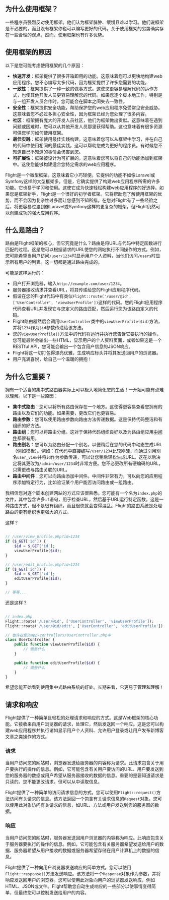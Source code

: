 ## 为什么使用框架？

一些程序员强烈反对使用框架。他们认为框架臃肿、缓慢且难以学习。他们说框架是不必要的，而且没有框架你也可以编写更好的代码。关于使用框架的劣势确实存在一些合理的观点。然而，使用框架也有许多优势。

## 使用框架的原因

以下是您可能考虑使用框架的几个原因：

- **快速开发**：框架提供了很多开箱即用的功能。这意味着您可以更快地构建web应用程序。您不必编写太多代码，因为框架提供了许多您需要的功能。
- **一致性**：框架提供了一种一致的做事方式。这使您更容易理解代码的运作方式，也使其他开发人员更容易理解您的代码。如果您逐个脚本地工作，特别是与一组开发人员合作时，您可能会在脚本之间失去一致性。
- **安全性**：框架提供安全功能，帮助保护您的web应用程序免受常见安全威胁。这意味着您不必过多担心安全性，因为框架已经为您处理了很多内容。
- **社区**：框架拥有庞大的开发人员社区，他们为框架做出贡献。这意味着在遇到问题或困难时，您可以从其他开发人员那里获得帮助。这也意味着有很多资源可供您学习如何使用框架。
- **最佳实践**：框架使用最佳实践构建。这意味着您可以从框架中学习，并在自己的代码中使用相同的最佳实践。这可以帮助您成为更好的程序员。有时候您不知道自己不知道的事情会伤害到您。
- **可扩展性**：框架被设计为可扩展的。这意味着您可以将自己的功能添加到框架中。这使您能够构建适合您特定需求的web应用程序。

Flight是一个微型框架。这意味着它小巧轻便。它提供的功能不如像Laravel或Symfony这样的大型框架多。但是，它确实提供了构建web应用程序所需的许多功能。它也易于学习和使用。这使它成为快速轻松构建web应用程序的好选择。如果您是框架新手，Flight是一个很好的初学者框架。它将帮助您了解使用框架的优势，而不会因为复杂性过多而让您感到不知所措。在您对Flight有了一些经验之后，将更容易过渡到像Laravel或Symfony这样的更复杂的框架，但Flight仍然可以创建成功的强大应用程序。

## 什么是路由？

路由是Flight框架的核心，但它究竟是什么？路由是将URL与代码中特定函数进行匹配的过程。这是您可以根据请求的URL使您的网站执行不同操作的方式。例如，您可能希望当用户访问`/user/1234`时显示用户个人资料，当他们访问`/users`时显示所有用户的列表。这一切都是通过路由完成的。

可能是这样运行的：

- 用户打开浏览器，输入`http://example.com/user/1234`。
- 服务器接收请求并查看URL，将其传递给您的Flight应用程序代码。
- 假设在您的Flight代码中有类似`Flight::route('/user/@id', ['UserController', 'viewUserProfile'])`这样的代码。您的Flight应用程序代码查看URL并发现它与您定义的路由匹配，然后运行您为该路由定义的代码。
- Flight路由器然后会调用`UserController`类中的`viewUserProfile($id)`方法，并将`1234`作为`$id`参数传递给该方法。
- 您的`viewUserProfile()`方法中的代码将运行并执行您告诉它要执行的操作。您可能最终会输出一些HTML，显示用户的个人资料页面，或者如果这是一个RESTful API，您可能会输出一个包含用户信息的JSON响应。
- Flight将这一切打包得漂亮优雅，生成响应标头并将其发送回用户的浏览器。
- 用户充满喜悦，给自己一个温暖的拥抱！

## 为什么它重要？

拥有一个适当的集中式路由器实际上可以极大地简化您的生活！一开始可能有点难以理解。以下是一些原因：

- **集中式路由**：您可以将所有路由保存在一个地方。这使得更容易查看您拥有的路由以及它们的功能。如果需要，更改它们也更容易。
- **路由参数**：您可以使用路由参数向路由方法传递数据。这是保持代码整洁和有组织的好方法。
- **路由组**：您可以将路由分组。这对于保持代码组织良好以及为路由组应用[中间件](middleware)都很有用。
- **路由别名**：您可以为路由分配一个别名，以便稍后在您的代码中动态生成URL（例如模板）。例如：在代码中直接编写`/user/1234`比较刚硬，而通过引用别名`user_view`并将`id`作为参数传递，可以让您稍后轻松生成URL。这在以后决定将其更改为`/admin/user/1234`时非常方便。您不必更改所有硬编码的URL，只需更改与路由关联的URL。
- **路由中间件**：您可以向路由添加中间件。中间件非常有力，可以向您的应用程序添加特定行为，比如验证某个用户能否访问路由或一组路由。

我相信您对逐个脚本创建网站的方式应该很熟悉。您可能有一个名为`index.php`的文件，其中包含许多`if`语句，用于检查URL，然后基于URL运行特定函数。这是一种路由方式，但不是很有组织，而且很快就会变得混乱。Flight的路由系统是处理路由的更有组织也更强大的方式。

这样？

```php

// /user/view_profile.php?id=1234
if ($_GET['id']) {
	$id = $_GET['id'];
	viewUserProfile($id);
}

// /user/edit_profile.php?id=1234
if ($_GET['id']) {
	$id = $_GET['id'];
	editUserProfile($id);
}

// 等等...
```

还是这样？

```php

// index.php
Flight::route('/user/@id', ['UserController', 'viewUserProfile']);
Flight::route('/user/@id/edit', ['UserController', 'editUserProfile']);

// 也许在您的app/controllers/UserController.php中
class UserController {
    public function viewUserProfile($id) {
        // 做些什么
    }

    public function editUserProfile($id) {
        // 做些什么
    }
}
```

希望您能开始看到使用集中式路由系统的好处。长期来看，它更易于管理和理解！

## 请求和响应

Flight提供了一种简单且轻松的处理请求和响应的方式。这是Web框架的核心功能。它接收来自用户浏览器的请求，处理它，然后发送回一个响应。这是您可以构建web应用程序并执行诸如显示用户个人资料、允许用户登录或让用户发布新博客文章之类操作的方式。

### 请求

当用户访问您的网站时，浏览器发送给服务器的内容称为请求。此请求包含关于用户要执行的操作的信息。例如，它可能包含有关用户要访问的URL、用户要发送到您的服务器的数据或用户希望从服务器接收的数据的信息。重要的是要知道请求是只读的。您不能更改请求，但可以从中读取信息。

Flight提供了一种简单的访问请求信息的方式。您可以使用`Flight::request()`方法访问有关请求的信息。该方法返回一个包含有关请求信息的`Request`对象。您可以使用此对象访问有关请求的信息，如URL、方法或用户发送到您的服务器的数据。

### 响应

当用户访问您的网站时，服务器发送回用户浏览器的内容称为响应。此响应包含关于服务器要执行的操作的信息。例如，它可能包含有关服务器希望发送给用户的数据、服务器希望从用户接收的数据或服务器希望存储在用户计算机上的数据的信息。

Flight提供了一种向用户浏览器发送响应的简单方式。您可以使用`Flight::response()`方法发送响应。该方法将一个`Response`对象作为参数，并将响应发送回用户的浏览器。您可以使用此对象向用户的浏览器发送响应，例如HTML、JSON或文件。Flight帮助您自动生成响应的一些部分以使事情变得简单，但最终您可以控制发送给用户的内容。